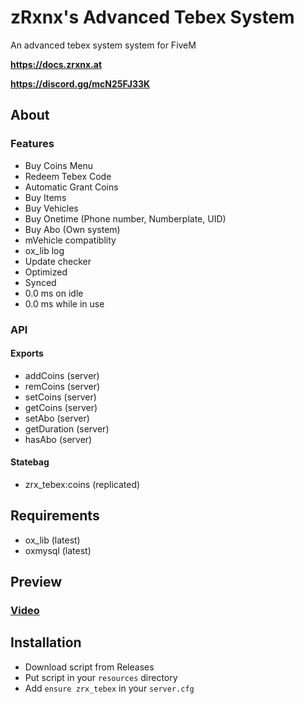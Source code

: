 # zRxnx's Advanced Tebex System

An advanced tebex system system for FiveM

**https://docs.zrxnx.at**

**https://discord.gg/mcN25FJ33K**

## About

### Features

- Buy Coins Menu
- Redeem Tebex Code
- Automatic Grant Coins
- Buy Items
- Buy Vehicles
- Buy Onetime (Phone number, Numberplate, UID)
- Buy Abo (Own system)
- mVehicle compatiblity
- ox_lib log
- Update checker
- Optimized
- Synced
- 0.0 ms on idle
- 0.0 ms while in use

### API

#### Exports

- addCoins (server)
- remCoins (server)
- setCoins (server)
- getCoins (server)
- setAbo (server)
- getDuration (server)
- hasAbo (server)

#### Statebag

- zrx_tebex:coins (replicated)

## Requirements

- ox_lib (latest)
- oxmysql (latest)

## Preview

### [Video](https://youtu.be/r_pThANR9uA)

## Installation

- Download script from Releases
- Put script in your `resources` directory
- Add `ensure zrx_tebex` in your `server.cfg`
